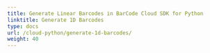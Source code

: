 ```yaml
---
title: Generate Linear Barcodes in BarCode Cloud SDK for Python
linktitle: Generate 1D Barcodes
type: docs
url: /cloud-python/generate-1d-barcodes/
weight: 40
---
```



